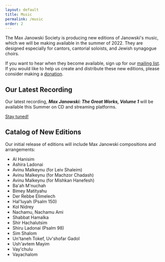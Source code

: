 ```yaml
---
layout: default
title: Music
permalink: /music
order: 2
---
```


The Max Janowski Society is producing new editions of Janowski's music,
which we will be making available in the summer of 2022. They are designed
especially for cantors, cantorial soloists, and Jewish synagogue choirs.

If you want to hear when they become available, sign up for our [mailing list](/subscribe). If you would like to help us create and distribute these new editions, please consider making a [donation](/donate).

## Our Latest Recording

Our latest recording, ***Max Janowski: The Great Works, Volume 1*** will be available this Summer on CD and streaming platforms.

[Stay tuned!](/subscribe)

## Catalog of New Editions

Our initial release of editions will include Max Janowski compositions and arrangements:

- Al Hanisim
- Ashira Ladonai
- Avinu Malkeynu (for Leiv Shaleim)
- Avinu Malkeynu (for Machzor Chadash)
- Avinu Malkeynu (for Mishkan Hanefesh)
- Ba'ah M'nuchah
- Bimey Matityahu
- Der Rebbe Elimelech
- Hal'luyah (Psalm 150)
- Kol Nidrey
- Nachamu, Nachamu Ami
- Shabbat Hamalka
- Shir Hachalutsim
- Shiru Ladonai (Psalm 98)
- Sim Shalom
- Un'taneh Tokef, Uv'shofar Gadol
- Ush'avtem Mayim
- Vay'chulu
- Vayachalom
